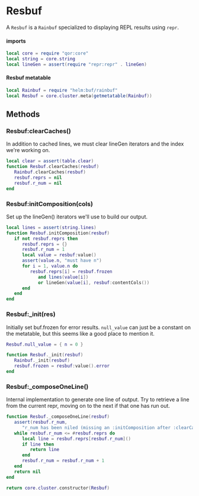 # Resbuf

A `Resbuf` is a `Rainbuf` specialized to displaying REPL results using `repr`\.


#### imports

```lua
local core = require "qor:core"
local string = core.string
local lineGen = assert(require "repr:repr" . lineGen)
```


#### Resbuf metatable

```lua
local Rainbuf = require "helm:buf/rainbuf"
local Resbuf = core.cluster.meta(getmetatable(Rainbuf))
```


## Methods


### Resbuf:clearCaches\(\)

In addition to cached lines, we must clear lineGen iterators and the
index we're working on\.

```lua
local clear = assert(table.clear)
function Resbuf.clearCaches(resbuf)
   Rainbuf.clearCaches(resbuf)
   resbuf.reprs = nil
   resbuf.r_num = nil
end
```


### Resbuf:initComposition\(cols\)

Set up the lineGen\(\) iterators we'll use to build our output\.

```lua
local lines = assert(string.lines)
function Resbuf.initComposition(resbuf)
   if not resbuf.reprs then
      resbuf.reprs = {}
      resbuf.r_num = 1
      local value = resbuf:value()
      assert(value.n, "must have n")
      for i = 1, value.n do
         resbuf.reprs[i] = resbuf.frozen
            and lines(value[i])
            or lineGen(value[i], resbuf:contentCols())
      end
   end
end
```


### Resbuf:\_init\(res\)

Initially set buf\.frozen for error results\. `null_value` can just be a
constant on the metatable, but this seems like a good place to mention it\.

```lua
Resbuf.null_value = { n = 0 }

function Resbuf._init(resbuf)
   Rainbuf._init(resbuf)
   resbuf.frozen = resbuf:value().error
end
```


### Resbuf:\_composeOneLine\(\)

Internal implementation to generate one line of output\. Try to retrieve a line
from the current repr, moving on to the next if that one has run out\.

```lua
function Resbuf._composeOneLine(resbuf)
   assert(resbuf.r_num,
      "r_num has been niled (missing an :initComposition after :clearCaches?)")
   while resbuf.r_num <= #resbuf.reprs do
      local line = resbuf.reprs[resbuf.r_num]()
      if line then
         return line
      end
      resbuf.r_num = resbuf.r_num + 1
   end
   return nil
end
```


```lua
return core.cluster.constructor(Resbuf)
```
